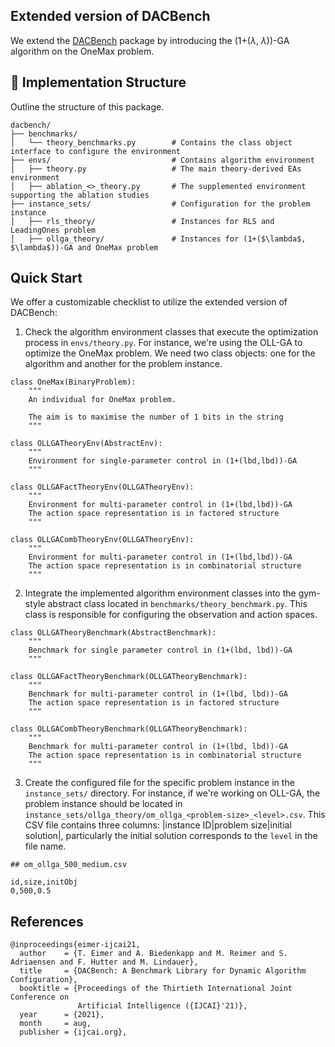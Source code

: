 ## Extended version of DACBench
We extend the [DACBench](https://github.com/automl/DACBench) package by introducing the (1+($\lambda$, $\lambda$))-GA algorithm on the OneMax problem.
## 🎯 Implementation Structure

Outline the structure of this package.

```plaintext
dacbench/
├── benchmarks/                     
│   └── theory_benchmarks.py        # Contains the class object interface to configure the environment 
├── envs/                           # Contains algorithm environment
│   ├── theory.py                   # The main theory-derived EAs environment
│   ├── ablation_<>_theory.py       # The supplemented environment supporting the ablation studies
├── instance_sets/                  # Configuration for the problem instance
│   ├── rls_theory/                 # Instances for RLS and LeadingOnes problem
│   ├── ollga_theory/               # Instances for (1+($\lambda$, $\lambda$))-GA and OneMax problem
```

## Quick Start
We offer a customizable checklist to utilize the extended version of DACBench:

1. Check the algorithm environment classes that execute the optimization process in `envs/theory.py`. For instance, we're using the OLL-GA to optimize the OneMax problem. We need two class objects: one for the algorithm and another for the problem instance.

```
class OneMax(BinaryProblem):
    """
    An individual for OneMax problem.

    The aim is to maximise the number of 1 bits in the string
    """

class OLLGATheoryEnv(AbstractEnv):
    """
    Environment for single-parameter control in (1+(lbd,lbd))-GA
    """

class OLLGAFactTheoryEnv(OLLGATheoryEnv):
    """
    Environment for multi-parameter control in (1+(lbd,lbd))-GA
    The action space representation is in factored structure
    """

class OLLGACombTheoryEnv(OLLGATheoryEnv):
    """
    Environment for multi-parameter control in (1+(lbd,lbd))-GA
    The action space representation is in combinatorial structure
    """
```

2. Integrate the implemented algorithm environment classes into the gym-style abstract class located in `benchmarks/theory_benchmark.py`. This class is responsible for configuring the observation and action spaces.

```
class OLLGATheoryBenchmark(AbstractBenchmark):
    """
    Benchmark for single parameter control in (1+(lbd, lbd))-GA
    """

class OLLGAFactTheoryBenchmark(OLLGATheoryBenchmark):
    """
    Benchmark for multi-parameter control in (1+(lbd, lbd))-GA
    The action space representation is in factored structure
    """

class OLLGACombTheoryBenchmark(OLLGATheoryBenchmark):
    """
    Benchmark for multi-parameter control in (1+(lbd, lbd))-GA
    The action space representation is in combinatorial structure
    """
```

3. Create the configured file for the specific problem instance in the `instance_sets/` directory. For instance, if we're working on OLL-GA, the problem instance should be located in `instance_sets/ollga_theory/om_ollga_<problem-size>_<level>.csv`. This CSV file contains three columns: |instance ID|problem size|initial solution|, particularly the initial solution corresponds to the `level` in the file name.

```
## om_ollga_500_medium.csv

id,size,initObj
0,500,0.5
```

## References

```
@inproceedings{eimer-ijcai21,
  author    = {T. Eimer and A. Biedenkapp and M. Reimer and S. Adriaensen and F. Hutter and M. Lindauer},
  title     = {DACBench: A Benchmark Library for Dynamic Algorithm Configuration},
  booktitle = {Proceedings of the Thirtieth International Joint Conference on
               Artificial Intelligence ({IJCAI}'21)},
  year      = {2021},
  month     = aug,
  publisher = {ijcai.org},
```
